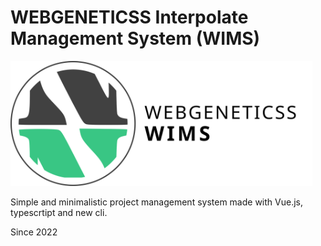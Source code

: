 # WEBGENETICSS Interpolate Management System (WIMS)

<img src="https://raw.githubusercontent.com/webgeninc/webgensystem/main/src/assets/systems_circle_text.svg" height="200" >

Simple and minimalistic project management system made with Vue.js, typescrtipt and new cli.

Since 2022
